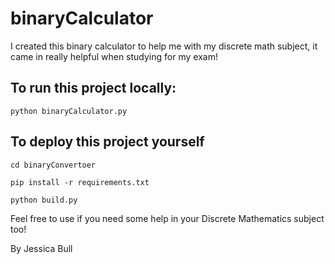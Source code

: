 # binaryCalculator
I created this binary calculator to help me with my discrete math subject, it came in really helpful when studying for my exam!

## To run this project locally:
```
python binaryCalculator.py
```
## To deploy this project yourself
```
cd binaryConvertoer
```

```
pip install -r requirements.txt
```

```
python build.py
```

Feel free to use if you need some help in your Discrete Mathematics subject too!

By Jessica Bull
